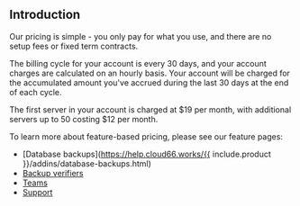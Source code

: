 <!-- usedin: [ _general/account/pricing-v1.md] -->

## Introduction

Our pricing is simple - you only pay for what you use, and there are no setup fees or fixed term contracts.

The billing cycle for your account is every 30 days, and your account charges are calculated on an hourly basis.
Your account will be charged for the accumulated amount you've accrued during the last 30 days at the end of each cycle.

The first server in your account is charged at $19 per month, with additional servers up to 50 costing $12 per month.

To learn more about feature-based pricing, please see our feature pages:

*   [Database backups](https://help.cloud66.works/{{ include.product }}/addins/database-backups.html)
*   [Backup verifiers](https://help.cloud66.works/rails/databases/backup-verifiers.html)
*   [Teams](https://help.cloud66.works/general/ccount-management/team-accounts#pricing)
*   [Support](https://help.cloud66.works/general/account/support.html)


